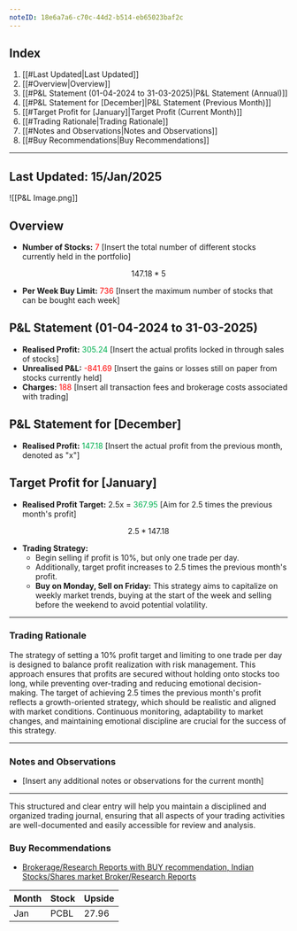 ```yaml
---
noteID: 18e6a7a6-c70c-44d2-b514-eb65023baf2c
---
```

## Index

1. [[#Last Updated|Last Updated]]
2. [[#Overview|Overview]]
3. [[#P&L Statement (01-04-2024 to 31-03-2025)|P&L Statement (Annual)]]
4. [[#P&L Statement for [December]|P&L Statement (Previous Month)]]
5. [[#Target Profit for [January]|Target Profit (Current Month)]]
6. [[#Trading Rationale|Trading Rationale]]
7. [[#Notes and Observations|Notes and Observations]]
8. [[#Buy Recommendations|Buy Recommendations]]

---
## Last Updated: 15/Jan/2025

![[P&L Image.png]]

## Overview

- **Number of Stocks:** <span style="color:rgb(255, 0, 0)">7</span> [Insert the total number of different stocks currently held in the portfolio]
```math
147.18*5
```
- **Per Week Buy Limit:** <span style="color:rgb(255, 0, 0)">736</span> [Insert the maximum number of stocks that can be bought each week]

## P&L Statement (01-04-2024 to 31-03-2025)

- **Realised Profit:** <span style="color:rgb(0, 176, 80)">305.24</span> [Insert the actual profits locked in through sales of stocks]
- **Unrealised P&L:** <span style="color:rgb(255, 0, 0)">-841.69</span> [Insert the gains or losses still on paper from stocks currently held]
- **Charges:** <span style="color:rgb(255, 0, 0)">188</span> [Insert all transaction fees and brokerage costs associated with trading]

## P&L Statement for [December]

- **Realised Profit:** <span style="color:rgb(0, 176, 80)">147.18</span> [Insert the actual profit from the previous month, denoted as "x"]

## Target Profit for [January]

- **Realised Profit Target:** 2.5x = <span style="color:rgb(0, 176, 80)">367.95</span> [Aim for 2.5 times the previous month's profit] 
```math
2.5*147.18
```
- **Trading Strategy:** 
  - Begin selling if profit is 10%, but only one trade per day.
  - Additionally, target profit increases to 2.5 times the previous month's profit.
  - **Buy on Monday, Sell on Friday:** This strategy aims to capitalize on weekly market trends, buying at the start of the week and selling before the weekend to avoid potential volatility.

---

### Trading Rationale

The strategy of setting a 10% profit target and limiting to one trade per day is designed to balance profit realization with risk management. This approach ensures that profits are secured without holding onto stocks too long, while preventing over-trading and reducing emotional decision-making. The target of achieving 2.5 times the previous month's profit reflects a growth-oriented strategy, which should be realistic and aligned with market conditions. Continuous monitoring, adaptability to market changes, and maintaining emotional discipline are crucial for the success of this strategy.

---

### Notes and Observations

- [Insert any additional notes or observations for the current month]

---

This structured and clear entry will help you maintain a disciplined and organized trading journal, ensuring that all aspects of your trading activities are well-documented and easily accessible for review and analysis.

### Buy Recommendations

- [Brokerage/Research Reports with BUY recommendation, Indian Stocks/Shares market Broker/Research Reports](https://trendlyne.com/research-reports/buy/)

| Month | Stock | Upside |
| ----- | ----- | ------ |
| Jan   | PCBL  | 27.96  |
